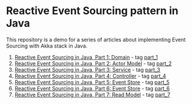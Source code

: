 # Reactive Event Sourcing pattern in Java

This repository is a demo for a series of articles about implementing Event Sourcing with Akka stack in Java.

1. [Reactive Event Sourcing in Java, Part 1: Domain](https://softwaremill.com/reactive-event-sourcing-in-java-part-1-domain/) -
   tag [part_1](https://github.com/softwaremill/reactive-event-sourcing-java/releases/tag/part_1)
2. [Reactive Event Sourcing in Java, Part 2: Actor Model](https://softwaremill.com/reactive-event-sourcing-in-java-part-2-actor-model) -
   tag [part_2](https://github.com/softwaremill/reactive-event-sourcing-java/releases/tag/part_2)
3. [Reactive Event Sourcing in Java, Part 3: Service](https://softwaremill.com/reactive-event-sourcing-in-java-part-3-service) -
   tag [part_3](https://github.com/softwaremill/reactive-event-sourcing-java/releases/tag/part_3)
4. [Reactive Event Sourcing in Java, Part 4: Controller](https://softwaremill.com/reactive-event-sourcing-in-java-part-4-controller) -
   tag [part_4](https://github.com/softwaremill/reactive-event-sourcing-java/releases/tag/part_4)
5. [Reactive Event Sourcing in Java, Part 5: Event Store](https://softwaremill.com/reactive-event-sourcing-in-java-part-5-event-store) -
   tag [part_5](https://github.com/softwaremill/reactive-event-sourcing-java/releases/tag/part_5)
6. [Reactive Event Sourcing in Java, Part 6: Event Store](https://softwaremill.com/reactive-event-sourcing-in-java-part-6-empty-state) -
   tag [part_6](https://github.com/softwaremill/reactive-event-sourcing-java/releases/tag/part_6)
7. [Reactive Event Sourcing in Java, Part 7: Read Model](https://softwaremill.com/reactive-event-sourcing-in-java-part-7-read-model) -
   tag [part_7](https://github.com/softwaremill/reactive-event-sourcing-java/releases/tag/part_7)